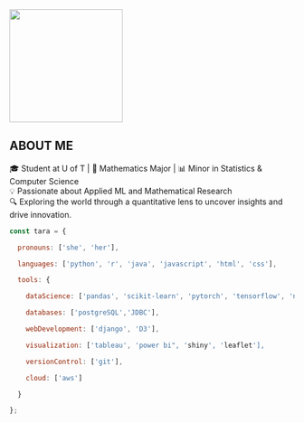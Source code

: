 <img src="https://media.giphy.com/media/FMg8v84fdwdJmkgtF6/giphy.gif?cid=790b76110clfp9s6aemv15v5bp2pf0vw4dutio64duu4h080&ep=v1_stickers_search&rid=giphy.gif&ct=s" width="200">
<h2>ABOUT ME</h2>

<div>
    🎓 Student at U of T | 📐 Mathematics Major | 📊 Minor in Statistics & Computer Science<br>
    💡 Passionate about Applied ML and Mathematical Research<br>
    🔍 Exploring the world through a quantitative lens to uncover insights and drive innovation.
</div>

```javascript
const tara = {

  pronouns: ['she', 'her'],

  languages: ['python', 'r', 'java', 'javascript', 'html', 'css'],

  tools: {

    dataScience: ['pandas', 'scikit-learn', 'pytorch', 'tensorflow', 'nltk', 'opencv', 'tidyverse', 'matplotlib'],

    databases: ['postgreSQL','JDBC'],

    webDevelopment: ['django', 'D3'],

    visualization: ['tableau', 'power bi", 'shiny', 'leaflet'],

    versionControl: ['git'],

    cloud: ['aws']

  }

};

```

